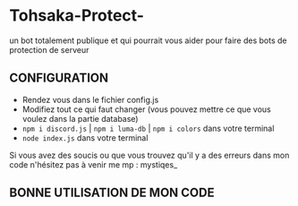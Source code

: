 # Tohsaka-Protect-
un bot totalement publique et qui pourrait vous aider pour faire des bots de protection de serveur

## CONFIGURATION 
- Rendez vous dans le fichier config.js
- Modifiez tout ce qui faut changer (vous pouvez mettre ce que vous voulez dans la partie database)
- `npm i discord.js` | `npm i luma-db` | `npm i colors` dans votre terminal
- `node index.js` dans votre terminal

Si vous avez des soucis ou que vous trouvez qu'il y a des erreurs dans mon code n'hésitez pas à venir me mp : mystiqes_

## BONNE UTILISATION DE MON CODE
